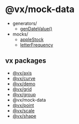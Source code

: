 # @vx/mock-data

+ generators/
  - [genDateValue()](https://github.com/hshoff/vx/blob/master/packages/vx-mock-data/src/generators/genDateValue.js)
+ mocks/
  - [appleStock](https://github.com/hshoff/vx/blob/master/packages/vx-mock-data/src/mocks/appleStock.js)
  - [letterFrequency](https://github.com/hshoff/vx/blob/master/packages/vx-mock-data/src/mocks/letterFrequency.js)

## vx packages

- [@vx/axis](https://github.com/hshoff/vx/tree/master/packages/vx-axis)
- [@vx/curve](https://github.com/hshoff/vx/tree/master/packages/vx-curve)
- [@vx/demo](https://github.com/hshoff/vx/tree/master/packages/vx-demo)
- [@vx/grid](https://github.com/hshoff/vx/tree/master/packages/vx-grid)
- [@vx/group](https://github.com/hshoff/vx/tree/master/packages/vx-group)
- @vx/mock-data
- [@vx/point](https://github.com/hshoff/vx/tree/master/packages/vx-point)
- [@vx/scale](https://github.com/hshoff/vx/tree/master/packages/vx-scale)
- [@vx/shape](https://github.com/hshoff/vx/tree/master/packages/vx-shape)
